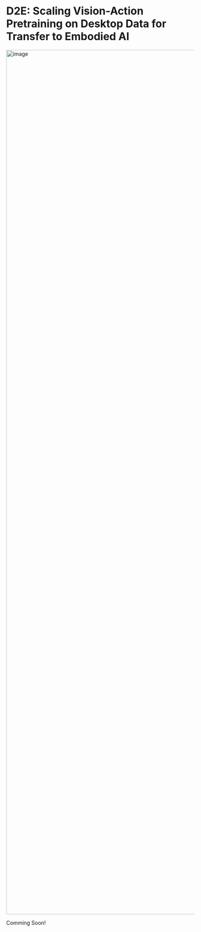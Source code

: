 # D2E: Scaling Vision-Action Pretraining on Desktop Data for Transfer to Embodied AI

<img width="5334" height="2306" alt="image" src="https://github.com/user-attachments/assets/5a6dd6a1-201f-4da6-8530-340b5edfa2b1" />


Comming Soon!

